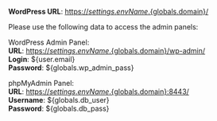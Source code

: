 **WordPress URL**: [https://${settings.envName}.${globals.domain}/](https://${settings.envName}.${globals.domain}/)

Please use the following data to access the admin panels:

WordPress Admin Panel:   
**URL**: [https://${settings.envName}.${globals.domain}/wp-admin/](https://${settings.envName}.${globals.domain}/wp-admin/)  
**Login**: ${user.email}  
**Password**: ${globals.wp_admin_pass}  

phpMyAdmin Panel:   
**URL**: [https://${settings.envName}.${globals.domain}:8443/](https://${settings.envName}.${globals.domain}:8443/)  
**Username**: ${globals.db_user}    
**Password**: ${globals.db_pass}  
